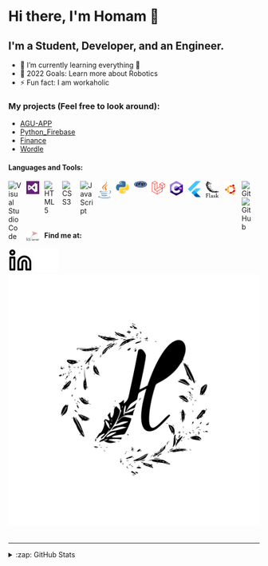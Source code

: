 
# Hi there, I'm Homam 👋 

## I'm a Student, Developer, and an Engineer.

- 🌱 I’m currently learning everything 🤣
- 🥅 2022 Goals: Learn more about Robotics 
- ⚡ Fun fact: I am workaholic

### My projects (Feel free to look around):
- [AGU-APP][flutter]
- [Python_Firebase][python]
- [Finance][flask]
- [Wordle][wordle]

#### Languages and Tools:

<img align="left" alt="Visual Studio Code" width="26px" src="https://cdn.jsdelivr.net/gh/devicons/devicon/icons/vscode/vscode-original.svg" style="padding-right:10px;"/>
<img align="left" alt="Visual Studio" width="26px" src="./img/vs.svg" style="padding-right:10px;"/>
<img align="left" alt="HTML5" width="26px" src="https://cdn.jsdelivr.net/gh/devicons/devicon/icons/html5/html5-original.svg" style="padding-right:10px;"/>
<img align="left" alt="CSS3" width="26px" src="https://cdn.jsdelivr.net/gh/devicons/devicon/icons/css3/css3-original.svg" style="padding-right:10px;"/>
<img align="left" alt="JavaScript" width="26px" src="https://cdn.jsdelivr.net/gh/devicons/devicon/icons/javascript/javascript-original.svg" style="padding-right:10px;"/>
<img align="left" alt="Java" width="26px" src="./img/java.svg" style="padding-right:10px;"/>
<img align="left" alt="Python" width="26px" src="./img/python.svg" style="padding-right:10px;"/>
<img align="left" alt="PHP" width="26px" src="./img/php.svg" style="padding-right:10px;"/>
<img align="left" alt="Laravel" width="26px" src="./img/laravel.svg" style="padding-right:10px;"/>
<img align="left" alt="C#" width="26px" src="./img/c-sharp.svg" style="padding-right:10px;"/>
<img align="left" alt="Flutter" width="26px" src="./img/Flutter.svg" style="padding-right:10px;"/>
<img align="left" alt="Flask" width="26px" src="./img/flask.svg" style="padding-right:10px;"/>
<img align="left" alt="Ubuntu" width="26px" src="./img/ubuntu.svg" style="padding-right:10px;"/>
<img align="left" alt="Git" width="26px" src="https://cdn.jsdelivr.net/gh/devicons/devicon/icons/git/git-original.svg" style="padding-right:10px;"/>
<img align="left" alt="GitHub" width="26px" src="https://user-images.githubusercontent.com/3369400/139447912-e0f43f33-6d9f-45f8-be46-2df5bbc91289.png" style="padding-right:10px;"/>
<img align="left" alt="MSSQL" width="26px" src="./img/mssql.svg" style="padding-right:10px;"/>
<br/>

#### Find me at:

[![linkedin](./img/linkedin-light.svg)](https://linkedin.com/in/homam-abosaleh#gh-light-mode-only)
[![linkedin](./img/linkedin-dark.svg)](https://linkedin.com/in/homam-abosaleh#gh-dark-mode-only)
[![website](./img/transparent.svg)](https://linkedin.com/in/homam-abosaleh)
<br />
<br />

---

<details>
  <summary>:zap: GitHub Stats</summary>

  <img style="width:50px; height:50px;" align="left" alt="HomamAbolsaeh's GitHub Stats" src="https://github-readme-stats.vercel.app/api?username=HomamAbosaleh&show_icons=true&hide_border=false&title_color=ff652f&icon_color=FFE400&bg_color=09131B&text_color=ffffff&border_color=0c1a25" />

</details>

[website]: https://homamabosaleh.me
[linkedin]: www.linkedin.com/in/homam-abosaleh
[flutter]: https://github.com/HomamAbosaleh/AGU-App
[python]: https://github.com/HomamAbosaleh/Python_Firebase
[flask]: https://github.com/HomamAbosaleh/Finance
[wordle]: https://github.com/HomamAbosaleh/wordle
